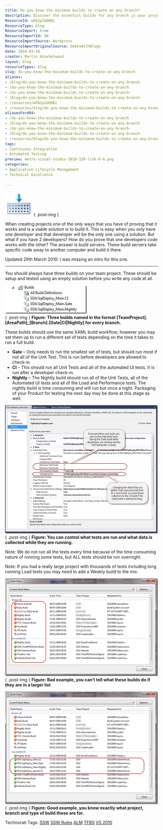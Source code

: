 ```yaml
---
title: Do you know the minimum builds to create on any branch?
description: Discover the essential builds for any branch in your project. Learn how to set up Gate, CI, and Nightly builds to ensure code quality and collaboration.
ResourceId: wPA1p1UQ6Bi
ResourceType: blog
ResourceImport: true
ResourceImportId: 60
ResourceImportSource: Wordpress
ResourceImportOriginalSource: GeeksWithBlogs
date: 2010-03-18
creator: Martin Hinshelwood
layout: blog
resourceTypes: blog
slug: do-you-know-the-minimum-builds-to-create-on-any-branch
aliases:
- /blog/do-you-know-the-minimum-builds-to-create-on-any-branch
- /do-you-know-the-minimum-builds-to-create-on-any-branch
- /do-you-know-the-minimum-builds-to-create-on-any-branch-
- /blog/do-you-know-the-minimum-builds-to-create-on-any-branch-
- /resources/wPA1p1UQ6Bi
- /resources/blog/do-you-know-the-minimum-builds-to-create-on-any-branch
aliasesFor404:
- /do-you-know-the-minimum-builds-to-create-on-any-branch
- /blog/do-you-know-the-minimum-builds-to-create-on-any-branch
- /do-you-know-the-minimum-builds-to-create-on-any-branch-
- /blog/do-you-know-the-minimum-builds-to-create-on-any-branch-
- /resources/blog/do-you-know-the-minimum-builds-to-create-on-any-branch
tags:
- Continuous Integration
- Automated Testing
preview: metro-visual-studio-2010-128-link-6-6.png
categories:
- Application Lifecycle Management
- Technical Excellence

---
```

![BuildIcon_Large](images/Doyouknowtheminimumbuildstocreate_CABD-BuildIcon_Large_-1-1.png)
{ .post-img }

When creating projects one of the only ways that you have of proving that it works and is a viable solution is to build it. This is easy when you only have one developer and that developer will be the only one using a solution. But what if you have 2 developers? How do you prove that one developers code works with the other? The answer is build servers. These build servers take specific code away to another computer and build it there.

Updated 29th March 2010: I was missing an intro for this one.

---

You should always have three builds on your team project. These should be setup and tested using an empty solution before you write any code at all.

![clip_image002](images/Doyouknowtheminimumbuildstocreate_CABD-clip_image002_-2-2.jpg)  
{ .post-img }
**Figure: Three builds named in the format \[TeamProject\].\[AreaPath\]\_\[Branch\].\[Gate|CI|Nightly\] for every branch.**

These builds should use the same XAML build workflow; however you may set them up to run a different set of tests depending on the time it takes to run a full build.

- **Gate** – Only needs to run the smallest set of tests, but should run most if not all of the Unit Test. This is run before developers are allowed to check-in
- **CI** – This should run all Unit Tests and all of the automated UI tests. It is run after a developer check-in.
- **Nightly** – The Nightly build should run all of the Unit Tests, all of the Automated UI tests and all of the Load and Performance tests. The nightly build is time consuming and will run but once a night. Packaging of your Product for testing the next day may be done at this stage as well.

![clip_image004](images/Doyouknowtheminimumbuildstocreate_CABD-clip_image004_-3-3.jpg)  
{ .post-img }
**Figure: You can control what tests are run and what data is collected while they are running.**

Note: We do not run all the tests every time because of the time consuming nature of running some tests, but ALL tests should be run overnight.

Note: If you had a really large project with thousands of tests including long running Load tests you may need to add a Weekly build to the mix.

![image](images/Doyouknowtheminimumbuildstocreate_CABD-image_-5-5.png)  
{ .post-img }
**Figure: Bad example, you can’t tell what these builds do if they are in a larger list**

![image](images/Doyouknowtheminimumbuildstocreate_CABD-image_-4-4.png)  
{ .post-img }
**Figure: Good example, you know exactly what project, branch and type of build these are for.**

Technorati Tags: [SSW](http://technorati.com/tags/SSW) [SSW Rules](http://technorati.com/tags/SSW+Rules) [ALM](http://technorati.com/tags/ALM) [TFBS](http://technorati.com/tags/TFBS) [VS 2010](http://technorati.com/tags/VS+2010)
